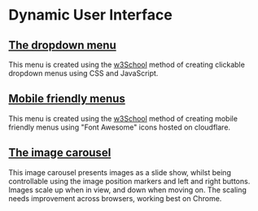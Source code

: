 # Dynamic User Interface 

## [The dropdown menu]("./jsDropdown/") 

This menu is created using the [w3School](https://www.w3schools.com/howto/howto_js_dropdown.asp) method of creating clickable dropdown menus using CSS and JavaScript. 

## [Mobile friendly menus]("./mobileMenus/")

This menu is created using the [w3School](https://www.w3schools.com/howto/howto_css_icon_buttons.asp) method of creating mobile friendly menus using "Font Awesome" icons hosted on cloudflare. 

## [The image carousel]("./imageCarousel/")

This image carousel presents images as a slide show, whilst being controllable using the image position markers and left and right buttons. \
Images scale up when in view, and down when moving on. The scaling needs improvement across browsers, working best on Chrome.